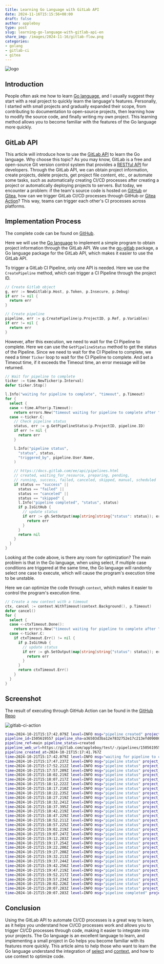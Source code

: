 ```yaml
---
title: Learning Go Language with GitLab API
date: 2024-11-16T15:15:56+08:00
draft: false
author: appleboy
type: post
slug: learning-go-language-with-gitlab-api-en
share_img: /images/2024-11-16/gitlab-flow.png
categories:
- golang
- gitlab-ci
- gitea
---
```



![logo](/images/2024-11-16/gitlab-flow.png)

## Introduction

People often ask me how to learn [Go language][1], and I usually suggest they start with a real project to quickly learn the language's features. Personally, I started with small projects and gradually expanded their scope, from contributing to documentation to open-source projects, then learning how to modify the source code, and finally writing my own project. This learning method allows you to become familiar with the features of the Go language more quickly.

[1]: https://go.dev/

<!--more-->

## GitLab API

This article will introduce how to use the [GitLab API][2] to learn the Go language. Why choose this topic? As you may know, GitLab is a free and open-source Git version control system that provides a [RESTful API][3] for developers. Through the GitLab API, we can obtain project information, create projects, delete projects, get project file content, etc., or automate some tasks, such as automatically creating CI/CD processes after creating a project or automatically deploying projects to servers. But today, we encounter a problem: if the team's source code is hosted on [GitHub][4] or [Gitea][5], how can we trigger GitLab CI/CD processes through GitHub or [Gitea Action][6]? This way, teams can trigger each other's CI processes across platforms.

[2]: https://docs.gitlab.com/ee/api/
[3]: https://docs.gitlab.com/ee/api/rest/index.html
[4]: https://github.com
[5]: https://gitea.com/
[6]: https://docs.gitea.com/usage/actions/overview

## Implementation Process

The complete code can be found on [GitHub][11].

[11]: https://github.com/appleboy/drone-gitlab-ci/blob/master/go.mod

Here we will use the [Go language][12] to implement a simple program to obtain project information through the GitLab API. We use the [go-gitlab][13] package, a Go language package for the GitLab API, which makes it easier to use the GitLab API.

[12]: https://go.dev/
[13]: https://pkg.go.dev/github.com/xanzy/go-gitlab

To trigger a GitLab CI Pipeline, only one API is needed. Here we use the `CreatePipeline` method, which can trigger a CI Pipeline through the project ID.

```go
// Create Gitlab object
g, err := NewGitlab(p.Host, p.Token, p.Insecure, p.Debug)
if err != nil {
  return err
}

// Create pipeline
pipeline, err := g.CreatePipeline(p.ProjectID, p.Ref, p.Variables)
if err != nil {
  return err
}
```

However, after this execution, we need to wait for the CI Pipeline to complete. Here we can use the `GetPipelineStatus` method to get the status of the Pipeline. Since we need to wait for the CI Pipeline to complete, we need a timer `Ticker` loop to wait for the CI Pipeline to complete. And set a Timeout time, if it exceeds the Timeout time, an error message will be returned.

```go
// Wait for pipeline to complete
ticker := time.NewTicker(p.Interval)
defer ticker.Stop()

l.Info("waiting for pipeline to complete", "timeout", p.Timeout)
for {
  select {
  case <-time.After(p.Timeout):
    return errors.New("timeout waiting for pipeline to complete after " + p.Timeout.String())
  case <-ticker.C:
    // Check pipeline status
    status, err := g.GetPipelineStatus(p.ProjectID, pipeline.ID)
    if err != nil {
      return err
    }

    l.Info("pipeline status",
      "status", status,
      "triggered_by", pipeline.User.Name,
    )

    // https://docs.gitlab.com/ee/api/pipelines.html
    // created, waiting_for_resource, preparing, pending,
    // running, success, failed, canceled, skipped, manual, scheduled
    if status == "success" ||
      status == "failed" ||
      status == "canceled" ||
      status == "skipped" {
      l.Info("pipeline completed", "status", status)
      if p.IsGitHub {
        // update status
        if err := gh.SetOutput(map[string]string{"status": status}); err != nil {
          return err
        }
      }
      return nil
    }
  }
}
```

Looking at the code above, is there any room for optimization? The main problem is that in the Go language, when using select, if multiple case conditions are triggered at the same time, the Go language will randomly select one case to execute, which will cause the program's execution time to be unstable.

Here we can optimize the code through `context`, which makes it easier to control the program's execution time.

```go
// Create a new context with a timeout
ctx, cancel := context.WithTimeout(context.Background(), p.Timeout)
defer cancel()
for {
  select {
  case <-ctxTimeout.Done():
    return errors.New("timeout waiting for pipeline to complete after " + p.Timeout.String())
  case <-ticker.C:
    if ctxTimeout.Err() != nil {
      if p.IsGitHub {
        // update status
        if err := gh.SetOutput(map[string]string{"status": status}); err != nil {
          return err
        }
      }
      return ctxTimeout.Err()
    }
  }
}
```

## Screenshot

The result of executing through GitHub Action can be found in the [GitHub Repo][44]

[44]: https://github.com/appleboy/gitlab-ci-action

![gitlab-ci-action](/images/2024-11-16/screenshot.png)

```sh
time=2024-10-21T15:17:42.079Z level=INFO msg="pipeline created" project_id=*** 
pipeline_id=1505619557 pipeline_sha=a36503d3ba12e7832752e17c213efd09000fac03 
pipeline_ref=main pipeline_status=created 
pipeline_web_url=https://gitlab.com/appleboy/test/-/pipelines/1505619557 
pipeline_created_at=2024-10-21T15:17:41.767Z
time=2024-10-21T15:17:42.079Z level=INFO msg="waiting for pipeline to complete" project_id=*** timeout=1h0m0s
time=2024-10-21T15:17:47.237Z level=INFO msg="pipeline status" project_id=*** status=running triggered_by="Bo-Yi Wu"
time=2024-10-21T15:17:52.212Z level=INFO msg="pipeline status" project_id=*** status=running triggered_by="Bo-Yi Wu"
time=2024-10-21T15:17:57.209Z level=INFO msg="pipeline status" project_id=*** status=running triggered_by="Bo-Yi Wu"
time=2024-10-21T15:18:02.219Z level=INFO msg="pipeline status" project_id=*** status=running triggered_by="Bo-Yi Wu"
time=2024-10-21T15:18:07.217Z level=INFO msg="pipeline status" project_id=*** status=running triggered_by="Bo-Yi Wu"
time=2024-10-21T15:18:12.222Z level=INFO msg="pipeline status" project_id=*** status=running triggered_by="Bo-Yi Wu"
time=2024-10-21T15:18:17.210Z level=INFO msg="pipeline status" project_id=*** status=running triggered_by="Bo-Yi Wu"
time=2024-10-21T15:18:22.235Z level=INFO msg="pipeline status" project_id=*** status=running triggered_by="Bo-Yi Wu"
time=2024-10-21T15:18:27.219Z level=INFO msg="pipeline status" project_id=*** status=running triggered_by="Bo-Yi Wu"
time=2024-10-21T15:18:32.241Z level=INFO msg="pipeline status" project_id=*** status=running triggered_by="Bo-Yi Wu"
time=2024-10-21T15:18:37.395Z level=INFO msg="pipeline status" project_id=*** status=running triggered_by="Bo-Yi Wu"
time=2024-10-21T15:18:42.219Z level=INFO msg="pipeline status" project_id=*** status=running triggered_by="Bo-Yi Wu"
time=2024-10-21T15:18:47.229Z level=INFO msg="pipeline status" project_id=*** status=running triggered_by="Bo-Yi Wu"
time=2024-10-21T15:18:52.211Z level=INFO msg="pipeline status" project_id=*** status=running triggered_by="Bo-Yi Wu"
time=2024-10-21T15:18:57.225Z level=INFO msg="pipeline status" project_id=*** status=running triggered_by="Bo-Yi Wu"
time=2024-10-21T15:19:02.219Z level=INFO msg="pipeline status" project_id=*** status=running triggered_by="Bo-Yi Wu"
time=2024-10-21T15:19:07.247Z level=INFO msg="pipeline status" project_id=*** status=running triggered_by="Bo-Yi Wu"
time=2024-10-21T15:19:12.283Z level=INFO msg="pipeline status" project_id=*** status=running triggered_by="Bo-Yi Wu"
time=2024-10-21T15:19:17.254Z level=INFO msg="pipeline status" project_id=*** status=running triggered_by="Bo-Yi Wu"
time=2024-10-21T15:19:22.200Z level=INFO msg="pipeline status" project_id=*** status=running triggered_by="Bo-Yi Wu"
time=2024-10-21T15:19:27.208Z level=INFO msg="pipeline status" project_id=*** status=running triggered_by="Bo-Yi Wu"
time=2024-10-21T15:19:32.213Z level=INFO msg="pipeline status" project_id=*** status=running triggered_by="Bo-Yi Wu"
time=2024-10-21T15:19:37.244Z level=INFO msg="pipeline status" project_id=*** status=running triggered_by="Bo-Yi Wu"
time=2024-10-21T15:19:42.256Z level=INFO msg="pipeline status" project_id=*** status=running triggered_by="Bo-Yi Wu"
time=2024-10-21T15:19:47.219Z level=INFO msg="pipeline status" project_id=*** status=running triggered_by="Bo-Yi Wu"
time=2024-10-21T15:19:52.217Z level=INFO msg="pipeline status" project_id=*** status=running triggered_by="Bo-Yi Wu"
time=2024-10-21T15:19:57.234Z level=INFO msg="pipeline status" project_id=*** status=running triggered_by="Bo-Yi Wu"
time=2024-10-21T15:20:02.226Z level=INFO msg="pipeline status" project_id=*** status=running triggered_by="Bo-Yi Wu"
time=2024-10-21T15:20:07.283Z level=INFO msg="pipeline status" project_id=*** status=success triggered_by="Bo-Yi Wu"
time=2024-10-21T15:20:07.283Z level=INFO msg="pipeline completed" project_id=*** status=success
```

## Conclusion

Using the GitLab API to automate CI/CD processes is a great way to learn, as it helps you understand how CI/CD processes work and allows you to trigger CI/CD processes through code, making it easier to integrate into your projects. The Go language is an excellent language to learn, and implementing a small project in Go helps you become familiar with its features more quickly. This article aims to help those who want to learn the Go language understand the integration of [select][21] and [context][22], and how to use context to optimize code.

[21]: https://go.dev/ref/spec#Select_statements
[22]: https://pkg.go.dev/context
